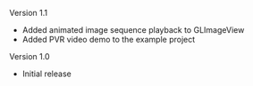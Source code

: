 Version 1.1

- Added animated image sequence playback to GLImageView
- Added PVR video demo to the example project

Version 1.0

- Initial release